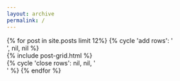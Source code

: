 ```yaml
---
layout: archive
permalink: /
---
```

<div id="main " role="main" class="fadin-anim">
  <div class="wrap">
      <div class="rows-wrap">
        {% for post in site.posts limit 12%}
          {% cycle 'add rows': '<div class="grid-row">', nil, nil %}
            <div class="grid-cell-column">
              {% include post-grid.html %}
            </div>
          {% cycle 'close rows': nil, nil, '</div>' %}
        {% endfor %}
      </div>
  </div>
</div>